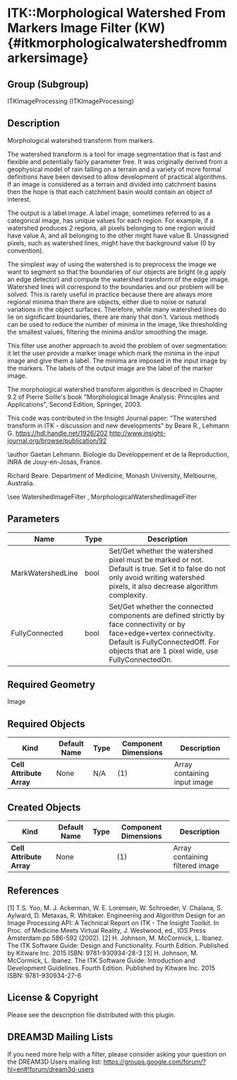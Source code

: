 ITK::Morphological Watershed From Markers Image Filter (KW) {#itkmorphologicalwatershedfrommarkersimage}
=========================================

## Group (Subgroup) ##

ITKImageProcessing (ITKImageProcessing)

## Description ##

Morphological watershed transform from markers.

The watershed transform is a tool for image segmentation that is fast and flexible and potentially fairly parameter free. It was originally derived from a geophysical model of rain falling on a terrain and a variety of more formal definitions have been devised to allow development of practical algorithms. If an image is considered as a terrain and divided into catchment basins then the hope is that each catchment basin would contain an object of interest.

The output is a label image. A label image, sometimes referred to as a categorical image, has unique values for each region. For example, if a watershed produces 2 regions, all pixels belonging to one region would have value A, and all belonging to the other might have value B. Unassigned pixels, such as watershed lines, might have the background value (0 by convention).

The simplest way of using the watershed is to preprocess the image we want to segment so that the boundaries of our objects are bright (e.g apply an edge detector) and compute the watershed transform of the edge image. Watershed lines will correspond to the boundaries and our problem will be solved. This is rarely useful in practice because there are always more regional minima than there are objects, either due to noise or natural variations in the object surfaces. Therefore, while many watershed lines do lie on significant boundaries, there are many that don't. Various methods can be used to reduce the number of minima in the image, like thresholding the smallest values, filtering the minima and/or smoothing the image.

This filter use another approach to avoid the problem of over segmentation: it let the user provide a marker image which mark the minima in the input image and give them a label. The minima are imposed in the input image by the markers. The labels of the output image are the label of the marker image.

The morphological watershed transform algorithm is described in Chapter 9.2 of Pierre Soille's book "Morphological Image Analysis:
Principles and Applications", Second Edition, Springer, 2003.

This code was contributed in the Insight Journal paper: "The watershed transform in ITK - discussion and new developments" by Beare R., Lehmann G. https://hdl.handle.net/1926/202 http://www.insight-journal.org/browse/publication/92 

\author Gaetan Lehmann. Biologie du Developpement et de la Reproduction, INRA de Jouy-en-Josas, France.

Richard Beare. Department of Medicine, Monash University, Melbourne, Australia.

\see WatershedImageFilter , MorphologicalWatershedImageFilter

## Parameters ##

| Name | Type | Description |
|------|------|-------------|
| MarkWatershedLine | bool| Set/Get whether the watershed pixel must be marked or not. Default is true. Set it to false do not only avoid writing watershed pixels, it also decrease algorithm complexity. |
| FullyConnected | bool| Set/Get whether the connected components are defined strictly by face connectivity or by face+edge+vertex connectivity. Default is FullyConnectedOff. For objects that are 1 pixel wide, use FullyConnectedOn. |


## Required Geometry ##

Image

## Required Objects ##

| Kind | Default Name | Type | Component Dimensions | Description |
|------|--------------|------|----------------------|-------------|
| **Cell Attribute Array** | None | N/A | (1)  | Array containing input image

## Created Objects ##

| Kind | Default Name | Type | Component Dimensions | Description |
|------|--------------|------|----------------------|-------------|
| **Cell Attribute Array** | None |  | (1)  | Array containing filtered image

## References ##

[1] T.S. Yoo, M. J. Ackerman, W. E. Lorensen, W. Schroeder, V. Chalana, S. Aylward, D. Metaxas, R. Whitaker. Engineering and Algorithm Design for an Image Processing API: A Technical Report on ITK - The Insight Toolkit. In Proc. of Medicine Meets Virtual Reality, J. Westwood, ed., IOS Press Amsterdam pp 586-592 (2002). 
[2] H. Johnson, M. McCormick, L. Ibanez. The ITK Software Guide: Design and Functionality. Fourth Edition. Published by Kitware Inc. 2015 ISBN: 9781-930934-28-3
[3] H. Johnson, M. McCormick, L. Ibanez. The ITK Software Guide: Introduction and Development Guidelines. Fourth Edition. Published by Kitware Inc. 2015 ISBN: 9781-930934-27-6

## License & Copyright ##

Please see the description file distributed with this plugin.

## DREAM3D Mailing Lists ##

If you need more help with a filter, please consider asking your question on the DREAM3D Users mailing list:
https://groups.google.com/forum/?hl=en#!forum/dream3d-users
